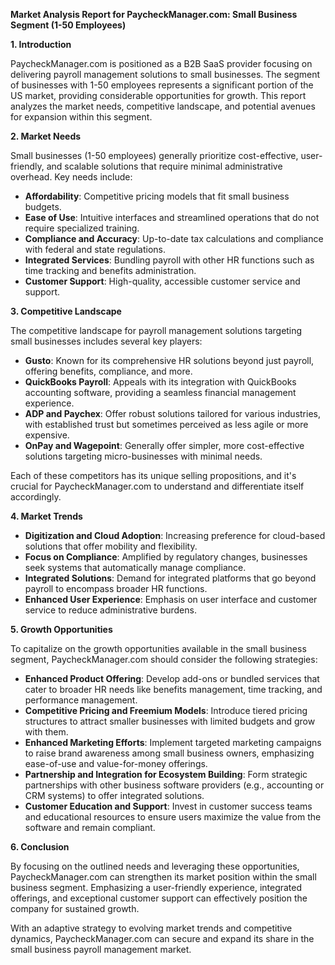 **Market Analysis Report for PaycheckManager.com: Small Business Segment (1-50 Employees)**

**1. Introduction**

PaycheckManager.com is positioned as a B2B SaaS provider focusing on delivering payroll management solutions to small businesses. The segment of businesses with 1-50 employees represents a significant portion of the US market, providing considerable opportunities for growth. This report analyzes the market needs, competitive landscape, and potential avenues for expansion within this segment.

**2. Market Needs**

Small businesses (1-50 employees) generally prioritize cost-effective, user-friendly, and scalable solutions that require minimal administrative overhead. Key needs include:

- **Affordability**: Competitive pricing models that fit small business budgets.
- **Ease of Use**: Intuitive interfaces and streamlined operations that do not require specialized training.
- **Compliance and Accuracy**: Up-to-date tax calculations and compliance with federal and state regulations.
- **Integrated Services**: Bundling payroll with other HR functions such as time tracking and benefits administration.
- **Customer Support**: High-quality, accessible customer service and support.

**3. Competitive Landscape**

The competitive landscape for payroll management solutions targeting small businesses includes several key players:

- **Gusto**: Known for its comprehensive HR solutions beyond just payroll, offering benefits, compliance, and more.
- **QuickBooks Payroll**: Appeals with its integration with QuickBooks accounting software, providing a seamless financial management experience.
- **ADP and Paychex**: Offer robust solutions tailored for various industries, with established trust but sometimes perceived as less agile or more expensive.
- **OnPay and Wagepoint**: Generally offer simpler, more cost-effective solutions targeting micro-businesses with minimal needs.

Each of these competitors has its unique selling propositions, and it's crucial for PaycheckManager.com to understand and differentiate itself accordingly.

**4. Market Trends**

- **Digitization and Cloud Adoption**: Increasing preference for cloud-based solutions that offer mobility and flexibility.
- **Focus on Compliance**: Amplified by regulatory changes, businesses seek systems that automatically manage compliance.
- **Integrated Solutions**: Demand for integrated platforms that go beyond payroll to encompass broader HR functions.
- **Enhanced User Experience**: Emphasis on user interface and customer service to reduce administrative burdens.

**5. Growth Opportunities**

To capitalize on the growth opportunities available in the small business segment, PaycheckManager.com should consider the following strategies:

- **Enhanced Product Offering**: Develop add-ons or bundled services that cater to broader HR needs like benefits management, time tracking, and performance management.
- **Competitive Pricing and Freemium Models**: Introduce tiered pricing structures to attract smaller businesses with limited budgets and grow with them.
- **Enhanced Marketing Efforts**: Implement targeted marketing campaigns to raise brand awareness among small business owners, emphasizing ease-of-use and value-for-money offerings.
- **Partnership and Integration for Ecosystem Building**: Form strategic partnerships with other business software providers (e.g., accounting or CRM systems) to offer integrated solutions.
- **Customer Education and Support**: Invest in customer success teams and educational resources to ensure users maximize the value from the software and remain compliant.

**6. Conclusion**

By focusing on the outlined needs and leveraging these opportunities, PaycheckManager.com can strengthen its market position within the small business segment. Emphasizing a user-friendly experience, integrated offerings, and exceptional customer support can effectively position the company for sustained growth.

With an adaptive strategy to evolving market trends and competitive dynamics, PaycheckManager.com can secure and expand its share in the small business payroll management market.